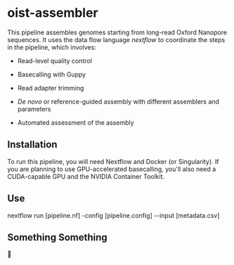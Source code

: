 # oist-assembler
This pipeline assembles genomes starting from long-read Oxford Nanopore sequences. It uses the data flow language _nextflow_ to coordinate the steps in the pipeline, which involves:
- Read-level quality control
- Basecalling with Guppy
- Read adapter trimming

- _De novo_ or reference-guided assembly with different assemblers and parameters
- Automated assessment of the assembly

## Installation
To run this pipeline, you will need Nextflow and Docker (or Singularity). If you are planning to use GPU-accelerated basecalling, you'll also need a CUDA-capable GPU and the NVIDIA Container Toolkit.

## Use
nextflow run [pipeline.nf] -config [pipeline.config] --input [metadata.csv]

## Something Something
:tada:
